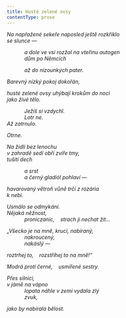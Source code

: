 ```yaml
---
title: Husté zelené ovsy
contentType: prose
---
```


<section>

_Na napřažené sekeře naposled ještě rozkřiklo  
se slunce —_

</section>

<section>

            _a dole ve vsi rozžal na vteřinu autogen  
            dům po Němcích_

</section>

<section>

            _až do nizounkých pater._

</section>

<section>

_Barevný nízký pokoj dokořán,_

</section>

<section>

_husté zelené ovsy uhýbají krokům do noci  
jako živé tělo._

</section>

<section>

            _Ježíš si vzdychl.  
            Lotr ne.  
Až zatrnulo._

</section>

<section>

_Otrne._

</section>

<section>

_Na židli bez lenochu  
v zahradě sedí obří zvíře tmy,  
tušiti dech_

</section>

<section>

            _a srst  
            a černý gladiól pohlaví —_

</section>

<section>

_havarovaný větroň vůně trčí z rozária  
k nebi._

</section>

<section>

_Usmálo se odmykání.  
Nějaká něžnost,  
            proniczanic,    strach ji nechat žít…_

</section>

<section>

_„Všecko je na mně, kruci, nabíraný,  
            nakroucený,  
            nakáslý —_

</section>

<section>

_roztrhej to,    rozstříhej to na mně!“_

</section>

<section>

_Modrá proti černé,    usmířené sestry._

</section>

<section>

_Přes silnici,  
v jámě na vápno  
            lopata náhle v zemi vydala zlý  
            zvuk,_

</section>

<section>

_jako by nabírala bělost._

</section>
